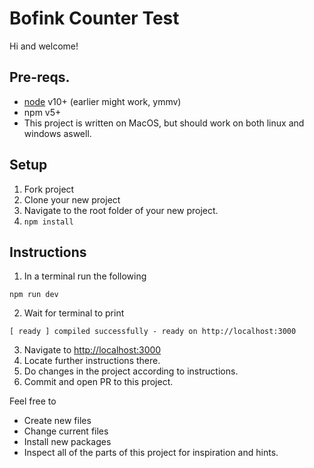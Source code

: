 # Bofink Counter Test

Hi and welcome!

## Pre-reqs.
* [node](https://nodejs.org/en/) v10+ (earlier might work, ymmv)
* npm v5+
* This project is written on MacOS, but should work on both linux and windows aswell.

## Setup
1. Fork project
2. Clone your new project
3. Navigate to the root folder of your new project.
4. `npm install`

## Instructions
1. In a terminal run the following
```
npm run dev
```

2. Wait for terminal to print
```
[ ready ] compiled successfully - ready on http://localhost:3000
```
3. Navigate to [http://localhost:3000](http://localhost:3000)
4. Locate further instructions there.
5. Do changes in the project according to instructions.
6. Commit and open PR to this project.

Feel free to
  * Create new files
  * Change current files
  * Install new packages
  * Inspect all of the parts of this project for inspiration and hints.
